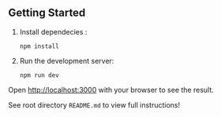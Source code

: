 ## Getting Started
1. Install dependecies : 

    `npm install`

2. Run the development server:

    `npm run dev`

Open [http://localhost:3000](http://localhost:3000) with your browser to see the result.


See root directory `README.md` to view full instructions!